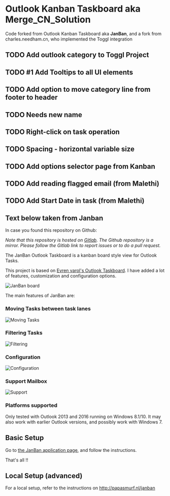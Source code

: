 # Outlook Kanban Taskboard aka **Merge_CN_Solution**

Code forked from Outlook Kanban Taskboard aka **JanBan**, and a fork from charles.needham.cn, who implemented the Toggl integration

## TODO Add outlook category to Toggl Project
## TODO #1 Add Tooltips to all UI elements
## TODO Add option to move category line from footer to header
## TODO Needs new name
## TODO Right-click on task operation
## TODO Spacing - horizontal variable size
## TODO Add options selector page from Kanban
## TODO Add reading flagged email (from Malethi)
## TODO Add Start Date in task (from Malethi)

## Text below taken from Janban

In case you found this repository on Github:

_Note that this repository is hosted on [Gitlab](https://gitlab.com/janware/janban). The Github repository is a mirror._
_Please follow the Gitlab link to report issues or to do a pull request._

The JanBan Outlook Taskboard is a kanban board style view for Outlook Tasks.

This project is based on [Evren varol's Outlook Taskboard](https://github.com/evrenvarol/outlook-taskboard).
I have added a lot of features, customization and configuration options.

![JanBan board](http://janware.nl/janban/janban.png)

The main features of JanBan are:

### Moving Tasks between task lanes
![Moving Tasks](http://janware.nl/janban/movingtasks.gif)

### Filtering Tasks
![Filtering](http://janware.nl/janban/filtering.gif)

### Configuration
![Configuration](http://janware.nl/janban/config.gif)

### Support Mailbox
![Support](http://janware.nl/janban/support.gif)

### Platforms supported
Only tested with Outlook 2013 and 2016 running on Windows 8.1/10.
It may also work with earlier Outlook versions, and possibly work with Windows 7.

## Basic Setup

Go to [the JanBan application page](https://janware.nl/janban), and follow the instructions.

That's all !!

## Local Setup (advanced)

For a local setup, refer to the instructions on http://papasmurf.nl/janban
